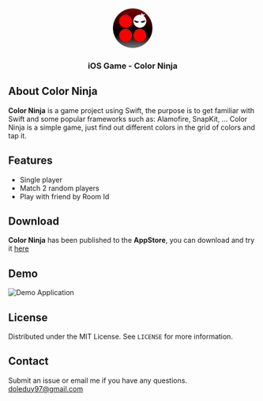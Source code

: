 <!-- PROJECT LOGO -->
<br />
<p align="center">
  <a href="https://github.com/othneildrew/Best-README-Template">
    <img src="images/logo.png" alt="Logo" width="80" height="80">
  </a>
  <h3 align="center">iOS Game - Color Ninja</h3>
</p>


## About Color Ninja
**Color Ninja** is a game project using Swift, the purpose is to get familiar with Swift and some popular frameworks such as: Alamofire, SnapKit, ... 
Color Ninja is a simple game, just find out different colors in the grid of colors and tap it.

## Features
- Single player
- Match 2 random players
- Play with friend by Room Id

## Download
**Color Ninja** has been published to the **AppStore**, you can download and try it [here](https://apps.apple.com/vn/app/find-different-color-2-players/id1516759930)

## Demo
![Demo Application](https://github.com/duydole/ColorNinja/blob/master/images/demo1.gif=400x100)

## License
Distributed under the MIT License. See `LICENSE` for more information.

## Contact
Submit an issue or email me if you have any questions.  [doleduy97@gmail.com](mailto:doleduy97@gmail.com)
